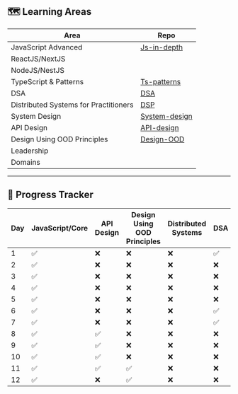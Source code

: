 ## 🗺️ Learning Areas
| Area | Repo |
|------|------|
| JavaScript Advanced | [Js-in-depth](https://camtam1706.github.io/learn-js-in-depth/) |
| ReactJS/NextJS | |
| NodeJS/NestJS |  |
| TypeScript & Patterns | [Ts-patterns](https://github.com/camtam1706/ts-patterns) |
| DSA | [DSA](https://camtam1706.github.io/learn-dsa/) |
| Distributed Systems for Practitioners | [DSP](https://camtam1706.github.io/learn-dsp/) |
| System Design | [System-design](https://github.com/camtam1706/system-design) |
| API Design | [API-design](https://camtam1706.github.io/learn-api-design/) |
| Design Using OOD Principles | [Design-OOD](https://camtam1706.github.io/learn-ood-principles/) |
| Leadership |  |
| Domains |  |

---

## 📆 Progress Tracker
| Day | JavaScript/Core | API Design | Design Using OOD Principles | Distributed Systems | DSA | System Design | Review |
|-----|-----------------|------------|-----------------------------|---------------------|-----|---------------|--------|
| 1   | ✅             | ❌         | ❌                         | ❌                  | ✅ | ❌            | ✅    |
| 2   | ✅             | ❌         | ❌                         | ❌                  | ❌ | ❌            | ✅    |
| 3   | ✅             | ❌         | ❌                         | ❌                  | ❌ | ❌            | ✅    |
| 4   | ✅             | ❌         | ❌                         | ❌                  | ❌ | ❌            | ✅    |
| 5   | ✅             | ❌         | ❌                         | ❌                  | ❌ | ❌            | ✅    |
| 6   | ✅             | ❌         | ❌                         | ❌                  | ✅ | ❌            | ✅    |
| 7   | ✅             | ❌         | ❌                         | ❌                  | ✅ | ❌            | ✅    |
| 8   | ✅             | ✅         | ❌                         | ❌                  | ❌ | ❌            | ✅    |
| 9   | ✅             | ✅         | ❌                         | ❌                  | ❌ | ❌            | ✅    |
| 10  | ✅             | ✅         | ❌                         | ❌                  | ❌ | ❌            | ✅    |
| 11  | ✅             | ✅         | ✅                         | ❌                  | ❌ | ❌            | ✅    |
| 12  | ✅             | ❌         | ✅                         | ❌                  | ❌ | ❌            | ❌    |

